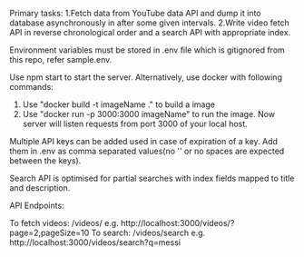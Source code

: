 Primary tasks:
1.Fetch data from YouTube data API and dump it into database asynchronously in after some given intervals.
2.Write video fetch API in reverse chronological order and a search API with appropriate index.

Environment variables must be stored in .env file which is gitignored from this repo, refer sample.env.

Use npm start to start the server.
Alternatively, use docker with following commands:
1. Use "docker build -t imageName ." to build a image
2. Use "docker run -p 3000:3000 imageName" to run the image.
Now server will listen requests from port 3000 of your local host.

Multiple API keys can be added used in case of expiration of a key. 
Add them in .env as comma separated values(no '' or no spaces are expected between the keys).

Search API is optimised for partial searches with index fields mapped to title and description.

API Endpoints:

To fetch videos: /videos/   e.g. http://localhost:3000/videos/?page=2,pageSize=10
To search: /videos/search   e.g. http://localhost:3000/videos/search?q=messi